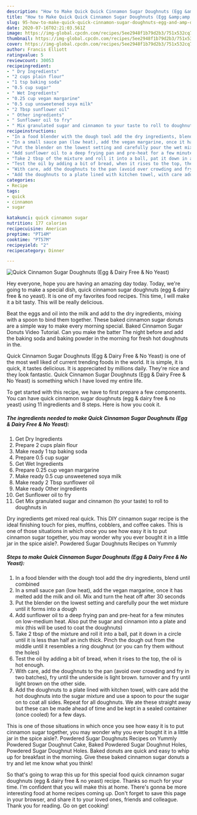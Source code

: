 ```yaml
---
description: "How to Make Quick Quick Cinnamon Sugar Doughnuts (Egg &amp;amp; Dairy Free &amp;amp; No Yeast)"
title: "How to Make Quick Quick Cinnamon Sugar Doughnuts (Egg &amp;amp; Dairy Free &amp;amp; No Yeast)"
slug: 95-how-to-make-quick-quick-cinnamon-sugar-doughnuts-egg-and-amp-dairy-free-and-amp-no-yeast
date: 2020-07-16T02:21:03.561Z
image: https://img-global.cpcdn.com/recipes/5ee2948f1b79d2b3/751x532cq70/quick-cinnamon-sugar-doughnuts-egg-dairy-free-no-yeast-recipe-main-photo.jpg
thumbnail: https://img-global.cpcdn.com/recipes/5ee2948f1b79d2b3/751x532cq70/quick-cinnamon-sugar-doughnuts-egg-dairy-free-no-yeast-recipe-main-photo.jpg
cover: https://img-global.cpcdn.com/recipes/5ee2948f1b79d2b3/751x532cq70/quick-cinnamon-sugar-doughnuts-egg-dairy-free-no-yeast-recipe-main-photo.jpg
author: Francis Elliott
ratingvalue: 5
reviewcount: 30053
recipeingredient:
- " Dry Ingredients"
- "2 cups plain flour"
- "1 tsp baking soda"
- "0.5 cup sugar"
- " Wet Ingredients"
- "0.25 cup vegan margarine"
- "0.5 cup unsweetened soya milk"
- "2 Tbsp sunflower oil"
- " Other ingredients"
- " Sunflower oil to fry"
- " Mix granulated sugar and cinnamon to your taste to roll to doughnuts in"
recipeinstructions:
- "In a food blender with the dough tool add the dry ingredients, blend until combined"
- "In a small sauce pan (low heat), add the vegan margarine, once it has melted add the milk and oil. Mix and turn the heat off after 30 seconds"
- "Put the blender on the lowest setting and carefully pour the wet mixture until it forms into a dough"
- "Add sunflower oil to a deep frying pan and pre-heat for a few minutes on low-medium heat. Also put the sugar and cinnamon into a plate and mix (this will be used to coat the doughnuts)"
- "Take 2 tbsp of the mixture and roll it into a ball, pat it down in a circle until it is less than half an inch thick. Pinch the dough out from the middle until it resembles a ring doughnut (or you can fry them without the holes)"
- "Test the oil by adding a bit of bread, when it rises to the top, the oil is hot enough."
- "With care, add the doughnuts to the pan (avoid over crowding and fry in two batches), fry until the underside is light brown. turnover and fry until light brown on the other side."
- "Add the doughnuts to a plate lined with kitchen towel, with care add the hot doughnuts into the sugar mixture and use a spoon to pour the sugar on to coat all sides. Repeat for all doughnuts. We ate these straight away but these can be made ahead of time and be kept in a sealed container (once cooled) for a few days."
categories:
- Recipe
tags:
- quick
- cinnamon
- sugar

katakunci: quick cinnamon sugar 
nutrition: 177 calories
recipecuisine: American
preptime: "PT14M"
cooktime: "PT57M"
recipeyield: "2"
recipecategory: Dinner

---
```



![Quick Cinnamon Sugar Doughnuts (Egg &amp; Dairy Free &amp; No Yeast)](https://img-global.cpcdn.com/recipes/5ee2948f1b79d2b3/751x532cq70/quick-cinnamon-sugar-doughnuts-egg-dairy-free-no-yeast-recipe-main-photo.jpg)

Hey everyone, hope you are having an amazing day today. Today, we're going to make a special dish, quick cinnamon sugar doughnuts (egg &amp; dairy free &amp; no yeast). It is one of my favorites food recipes. This time, I will make it a bit tasty. This will be really delicious.

Beat the eggs and oil into the milk and add to the dry ingredients, mixing with a spoon to bind them together. These baked cinnamon sugar donuts are a simple way to make every morning special. Baked Cinnamon Sugar Donuts Video Tutorial. Can you make the batter The night before and add the baking soda and baking powder in the morning for fresh hot doughnuts in the.

Quick Cinnamon Sugar Doughnuts (Egg &amp; Dairy Free &amp; No Yeast) is one of the most well liked of current trending foods in the world. It is simple, it is quick, it tastes delicious. It is appreciated by millions daily. They're nice and they look fantastic. Quick Cinnamon Sugar Doughnuts (Egg &amp; Dairy Free &amp; No Yeast) is something which I have loved my entire life.


To get started with this recipe, we have to first prepare a few components. You can have quick cinnamon sugar doughnuts (egg &amp; dairy free &amp; no yeast) using 11 ingredients and 8 steps. Here is how you cook it.

<!--inarticleads1-->

##### The ingredients needed to make Quick Cinnamon Sugar Doughnuts (Egg &amp; Dairy Free &amp; No Yeast):

1. Get  Dry Ingredients
1. Prepare 2 cups plain flour
1. Make ready 1 tsp baking soda
1. Prepare 0.5 cup sugar
1. Get  Wet Ingredients
1. Prepare 0.25 cup vegan margarine
1. Make ready 0.5 cup unsweetened soya milk
1. Make ready 2 Tbsp sunflower oil
1. Make ready  Other ingredients
1. Get  Sunflower oil to fry
1. Get  Mix granulated sugar and cinnamon (to your taste) to roll to doughnuts in


Dry ingredients get mixed real quick. This DIY cinnamon sugar recipe is the ideal finishing touch for pies, muffins, cobblers, and coffee cakes. This is one of those situations in which once you see how easy it is to put cinnamon sugar together, you may wonder why you ever bought it in a little jar in the spice aisle?. Powdered Sugar Doughnuts Recipes on Yummly 

<!--inarticleads2-->

##### Steps to make Quick Cinnamon Sugar Doughnuts (Egg &amp; Dairy Free &amp; No Yeast):

1. In a food blender with the dough tool add the dry ingredients, blend until combined
1. In a small sauce pan (low heat), add the vegan margarine, once it has melted add the milk and oil. Mix and turn the heat off after 30 seconds
1. Put the blender on the lowest setting and carefully pour the wet mixture until it forms into a dough
1. Add sunflower oil to a deep frying pan and pre-heat for a few minutes on low-medium heat. Also put the sugar and cinnamon into a plate and mix (this will be used to coat the doughnuts)
1. Take 2 tbsp of the mixture and roll it into a ball, pat it down in a circle until it is less than half an inch thick. Pinch the dough out from the middle until it resembles a ring doughnut (or you can fry them without the holes)
1. Test the oil by adding a bit of bread, when it rises to the top, the oil is hot enough.
1. With care, add the doughnuts to the pan (avoid over crowding and fry in two batches), fry until the underside is light brown. turnover and fry until light brown on the other side.
1. Add the doughnuts to a plate lined with kitchen towel, with care add the hot doughnuts into the sugar mixture and use a spoon to pour the sugar on to coat all sides. Repeat for all doughnuts. We ate these straight away but these can be made ahead of time and be kept in a sealed container (once cooled) for a few days.


This is one of those situations in which once you see how easy it is to put cinnamon sugar together, you may wonder why you ever bought it in a little jar in the spice aisle?. Powdered Sugar Doughnuts Recipes on Yummly Powdered Sugar Doughnut Cake, Baked Powdered Sugar Doughnut Holes, Powdered Sugar Doughnut Holes. Baked donuts are quick and easy to whip up for breakfast in the morning. Give these baked cinnamon sugar donuts a try and let me know what you think! 

So that's going to wrap this up for this special food quick cinnamon sugar doughnuts (egg &amp; dairy free &amp; no yeast) recipe. Thanks so much for your time. I'm confident that you will make this at home. There's gonna be more interesting food at home recipes coming up. Don't forget to save this page in your browser, and share it to your loved ones, friends and colleague. Thank you for reading. Go on get cooking!
